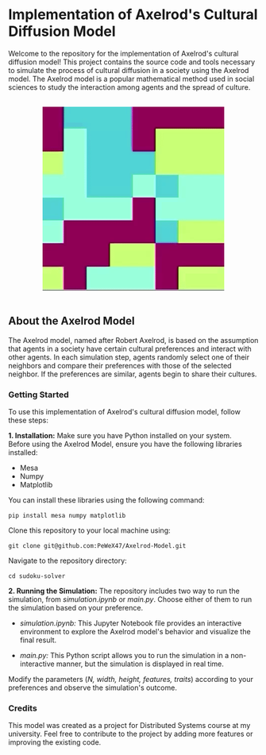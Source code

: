 # Implementation of Axelrod's Cultural Diffusion Model

Welcome to the repository for the implementation of Axelrod's cultural diffusion model! This project contains the source code and tools necessary to simulate the process of cultural diffusion in a society using the Axelrod model. The Axelrod model is a popular mathematical method used in social sciences to study the interaction among agents and the spread of culture.
<br>
<br>
<div style="text-align: center;">
    <img src="gif.gif">
</div>
<br>

## About the Axelrod Model

The Axelrod model, named after Robert Axelrod, is based on the assumption that agents in a society have certain cultural preferences and interact with other agents. In each simulation step, agents randomly select one of their neighbors and compare their preferences with those of the selected neighbor. If the preferences are similar, agents begin to share their cultures.

### Getting Started
To use this implementation of Axelrod's cultural diffusion model, follow these steps:

**1. Installation:** Make sure you have Python installed on your system. <br>
Before using the Axelrod Model, ensure you have the following libraries installed:

- Mesa
- Numpy
- Matplotlib

You can install these libraries using the following command:

```
pip install mesa numpy matplotlib
```

Clone this repository to your local machine using:

```
git clone git@github.com:PeWeX47/Axelrod-Model.git
```

Navigate to the repository directory:

```
cd sudoku-solver
```

**2. Running the Simulation:** The repository includes two way to run the simulation, from *simulation.ipynb* or *main.py*. Choose either of them to run the simulation based on your preference.

- *simulation.ipynb:* This Jupyter Notebook file provides an interactive environment to explore the Axelrod model's behavior and visualize the final result. 

- *main.py:* This Python script allows you to run the simulation in a non-interactive manner, but the simulation is displayed in real time.

Modify the parameters (*N, width, height, features, traits*) according to your preferences and observe the simulation's outcome.

### Credits
This model was created as a project for Distributed Systems course at my university. Feel free to contribute to the project by adding more features or improving the existing code.